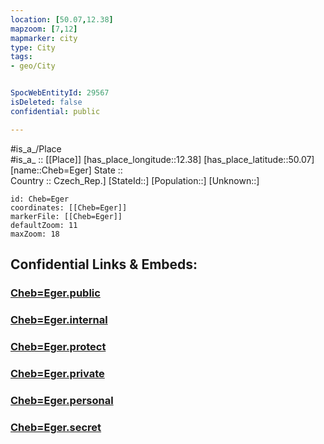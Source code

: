 ```yaml
---
location: [50.07,12.38] 
mapzoom: [7,12] 
mapmarker: city 
type: City
tags:
- geo/City


SpocWebEntityId: 29567
isDeleted: false
confidential: public

---
```

#is_a_/Place  
#is_a_ :: [[Place]] 
[has_place_longitude::12.38] 
[has_place_latitude::50.07] 
[name::Cheb=Eger] 
State ::  
Country :: Czech_Rep.] 
[StateId::] 
[Population::] 
[Unknown::] 


```leaflet
id: Cheb=Eger
coordinates: [[Cheb=Eger]] 
markerFile: [[Cheb=Eger]] 
defaultZoom: 11 
maxZoom: 18
```


## Confidential Links & Embeds: 

### [Cheb=Eger.public](/_public/\Earth\Continent\Europe\Europe~Central\Czech_Republic\regions~Czech_Republic\Karlovarský\CityCheb=Eger.public.md) 

### [Cheb=Eger.internal](/_internal/\Earth\Continent\Europe\Europe~Central\Czech_Republic\regions~Czech_Republic\Karlovarský\CityCheb=Eger.internal.md) 

### [Cheb=Eger.protect](/_protect/\Earth\Continent\Europe\Europe~Central\Czech_Republic\regions~Czech_Republic\Karlovarský\CityCheb=Eger.protect.md) 

### [Cheb=Eger.private](/_private/\Earth\Continent\Europe\Europe~Central\Czech_Republic\regions~Czech_Republic\Karlovarský\CityCheb=Eger.private.md) 

### [Cheb=Eger.personal](/_personal/\Earth\Continent\Europe\Europe~Central\Czech_Republic\regions~Czech_Republic\Karlovarský\CityCheb=Eger.personal.md) 

### [Cheb=Eger.secret](/_secret/\Earth\Continent\Europe\Europe~Central\Czech_Republic\regions~Czech_Republic\Karlovarský\CityCheb=Eger.secret.md)

